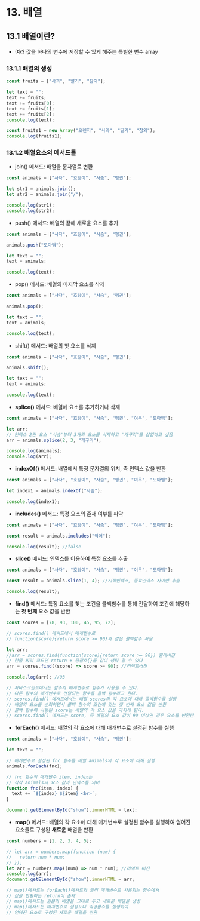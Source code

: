 # 13. 배열

## 13.1 배열이란?

- 여러 값을 하나의 변수에 저장할 수 있게 해주는 특별한 변수 array

### 13.1.1 배열의 생성

```js
const fruits = ["사과", "딸기", "참외"];

let text = "";
text += fruits;
text += fruits[0];
text += fruits[1];
text += fruits[2];
console.log(text);

const fruits1 = new Array("오렌지", "사과", "딸기", "참외");
console.log(fruits1);
```

### 13.1.2 배열요소의 메서드들

- join() 메서드: 배열을 문자열로 변환

```js
const animals = ["사자", "호랑이", "사슴", "펭귄"];

let str1 = animals.join();
let str2 = animals.join("/");

console.log(str1);
console.log(str2);
```

- push() 메서드: 배열의 끝에 새로운 요소를 추가

```js
const animals = ["사자", "호랑이", "사슴", "펭귄"];

animals.push("도마뱀");

let text = "";
text = animals;

console.log(text);
```

- pop() 메서드: 배열의 마지막 요소를 삭제

```js
const animals = ["사자", "호랑이", "사슴", "펭귄"];

animals.pop();

let text = "";
text = animals;

console.log(text);
```

- shift() 메서드: 배열의 첫 요소를 삭제

```js
const animals = ["사자", "호랑이", "사슴", "펭귄"];

animals.shift();

let text = "";
text = animals;

console.log(text);
```

- **splice()** 메서드: 배열에 요소를 추가하거나 삭제

```js
const animals = ["사자", "호랑이", "사슴", "펭귄", "여우", "도마뱀"];

let arr;
// 인덱스 2인 요소 "사슴"부터 3개의 요소를 삭제하고 "개구리"를 삽입하고 싶음
arr = animals.splice(2, 3, "개구리");

console.log(animals);
console.log(arr);
```

- **indexOf()** 메서드: 배열에서 특정 문자열의 위치, 즉 인덱스 값을 반환

```js
const animals = ["사자", "호랑이", "사슴", "펭귄", "여우", "도마뱀"];

let index1 = animals.indexOf("사슴");

console.log(index1);
```

- **includes()** 메서드: 특정 요소의 존재 여부를 파악

```js
const animals = ["사자", "호랑이", "사슴", "펭귄", "여우", "도마뱀"];

const result = animals.includes("악어");

console.log(result); //false
```

- **slice()** 메서드: 인덱스를 이용하여 특정 요소를 추출

```js
const animals = ["사자", "호랑이", "사슴", "펭귄", "여우", "도마뱀"];

const result = animals.slice(1, 4); //시작인덱스, 종료인덱스 사이만 추출

console.log(result);
```

- **find()** 메서드: 특정 요소를 찾는 조건을 콜백함수를 통해 전달하여 조건에
  해당하는 **첫 번째** 요소 값을 반환

```js
const scores = [78, 93, 100, 45, 95, 72];

// scores.find() 메서드에서 매개변수로
// function(score){return score >= 90}과 같은 콜백함수 사용

let arr;
//arr = scores.find(function(score){return score >= 90}) 원래버전
// 한줄 짜리 코드면 return + 중괄호{}를 같이 생략 할 수 있다
arr = scores.find((score) => score >= 90); //리액트버전

console.log(arr); //93

// 자바스크립트에서는 함수의 매개변수로 함수가 사용될 수 있다.
// 다른 함수의 매개변수로 전달되는 함수를 콜백 함수라고 한다.
// scores.find() 메서드에서는 배열 scores의 각 요소에 대해 콜백함수를 실행
// 배열의 요소를 순회하면서 콜백 함수의 조건에 맞는 첫 번째 요소 값을 반환
// 콜백 함수에 사용된 score는 배열의 각 요소 값을 가지게 된다.
// scores.find() 메서드는 score, 즉 배열의 요소 값이 90 이상인 경우 요소를 반환한다.
```

- **forEach()** 메서드: 배열의 각 요소에 대해 매개변수로 설정된 함수를 실행

```js
const animals = ["사자", "호랑이", "사슴", "펭귄"];

let text = "";

// 매개변수로 설정된 fnc 함수를 배열 animals의 각 요소에 대해 실행
animals.forEach(fnc);

// fnc 함수의 매개변수 item, index는
// 각각 animals의 요소 값과 인덱스를 의미
function fnc(item, index) {
  text += `${index} ${item} <br>`;
}

document.getElementById("show").innerHTML = text;
```

- **map()** 메서드: 배열의 각 요소에 대해 매개변수로 설정된 함수를 실행하여 얻어진 요소들로 구성된 **새로운** 배열을 반환

```js
const numbers = [1, 2, 3, 4, 5];

// let arr = numbers.map(function (num) {
//   return num * num;
// });
let arr = numbers.map((num) => num * num); //리액트 버전
console.log(arr);
document.getElementById("show").innerHTML = arr;

// map()메서드는 forEach()메서드와 달리 매개변수로 사용되는 함수에서
// 값을 반환하는 return이 존재
// map()메서드는 원본의 배열을 그대로 두고 새로운 배열을 생성
// map()메서드는 매개변수로 설정도니 익명함수를 실행하여
// 얻어진 요소로 구성된 새로운 배열을 반환
```
